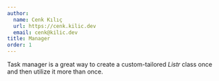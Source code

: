 ```yaml
---
author:
  name: Cenk Kılıç
  url: https://cenk.kilic.dev
  email: cenk@kilic.dev
title: Manager
order: 1
---
```


Task manager is a great way to create a custom-tailored _Listr_ class once and then utilize it more than once.

